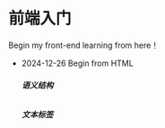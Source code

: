 # 前端入门

Begin my front-end learning from here！
- 2024-12-26
  Begin from HTML
  ###### **语义结构**
  ###### **文本标签**

